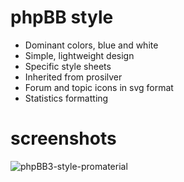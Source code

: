# phpBB style
- Dominant colors, blue and white
- Simple, lightweight design
- Specific style sheets
- Inherited from prosilver
- Forum and topic icons in svg format
- Statistics formatting

# screenshots
![phpBB3-style-promaterial](https://github.com/Mazeltof/promaterial/assets/16059355/917ad8ba-8a3f-4dcb-b50d-116458f6acaf)
